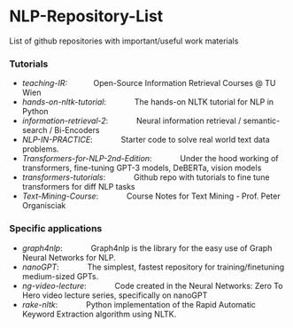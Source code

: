 # NLP-Repository-List
List of github repositories with important/useful work materials

### Tutorials
- _teaching-IR:_            $~~~~~~~~~~$          Open-Source Information Retrieval Courses @ TU Wien
- _hands-on-nltk-tutorial_: $~~~~~~~~~~~$         The hands-on NLTK tutorial for NLP in Python
- _information-retrieval-2_: $~~~~~~~~~~~$         Neural information retrieval / semantic-search / Bi-Encoders
- _NLP-IN-PRACTICE_: $~~~~~~~~~~~$                     Starter code to solve real world text data problems. 
- _Transformers-for-NLP-2nd-Edition_: $~~~~~~~~~~~$    Under the hood working of transformers, fine-tuning GPT-3 models, DeBERTa, vision models
- _transformers-tutorials_: $~~~~~~~~~~~$           Github repo with tutorials to fine tune transformers for diff NLP tasks
- _Text-Mining-Course_: $~~~~~~~~~~~$                  Course Notes for Text Mining - Prof. Peter Organisciak

### Specific applications
- _graph4nlp_: $~~~~~~~~~~~$                          Graph4nlp is the library for the easy use of Graph Neural Networks for NLP.
- _nanoGPT_: $~~~~~~~~~~~$                             The simplest, fastest repository for training/finetuning medium-sized GPTs.
- _ng-video-lecture_: $~~~~~~~~~~~$                   Code created in the Neural Networks: Zero To Hero video lecture series, specifically on nanoGPT
- _rake-nltk_: $~~~~~~~~~~~$                          Python implementation of the Rapid Automatic Keyword Extraction algorithm using NLTK.
